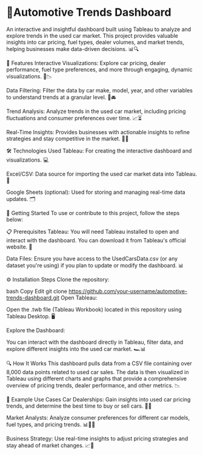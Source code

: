 # **🚗Automotive Trends Dashboard**


An interactive and insightful dashboard built using Tableau to analyze and explore trends in the used car market. This project provides valuable insights into car pricing, fuel types, dealer volumes, and market trends, helping businesses make data-driven decisions. 📊🔍


🌟 Features
Interactive Visualizations: Explore car pricing, dealer performance, fuel type preferences, and more through engaging, dynamic visualizations. 🎨📉

Data Filtering: Filter the data by car make, model, year, and other variables to understand trends at a granular level. 🔎🚘

Trend Analysis: Analyze trends in the used car market, including pricing fluctuations and consumer preferences over time. 📈⏳

Real-Time Insights: Provides businesses with actionable insights to refine strategies and stay competitive in the market. 🏢💡


🛠 Technologies Used
Tableau: For creating the interactive dashboard and visualizations. 💻

Excel/CSV: Data source for importing the used car market data into Tableau. 📂

Google Sheets (optional): Used for storing and managing real-time data updates. 🗂️


🚀 Getting Started
To use or contribute to this project, follow the steps below:


📋 Prerequisites
Tableau: You will need Tableau installed to open and interact with the dashboard. You can download it from Tableau's official website. 🔽

Data Files: Ensure you have access to the UsedCarsData.csv (or any dataset you're using) if you plan to update or modify the dashboard. 📊


⚙️ Installation Steps
Clone the repository:

bash
Copy
Edit
git clone https://github.com/your-username/automotive-trends-dashboard.git
Open Tableau:

Open the .twb file (Tableau Workbook) located in this repository using Tableau Desktop. 🖥️

Explore the Dashboard:

You can interact with the dashboard directly in Tableau, filter data, and explore different insights into the used car market. 🏎️📊


🔍 How It Works
This dashboard pulls data from a CSV file containing over 8,000 data points related to used car sales. The data is then visualized in Tableau using different charts and graphs that provide a comprehensive overview of pricing trends, dealer performance, and other metrics. 📉


💼 Example Use Cases
Car Dealerships: Gain insights into used car pricing trends, and determine the best time to buy or sell cars. 🚙💵

Market Analysts: Analyze consumer preferences for different car models, fuel types, and pricing trends. 📊🧑‍💻

Business Strategy: Use real-time insights to adjust pricing strategies and stay ahead of market changes. 📈📆
